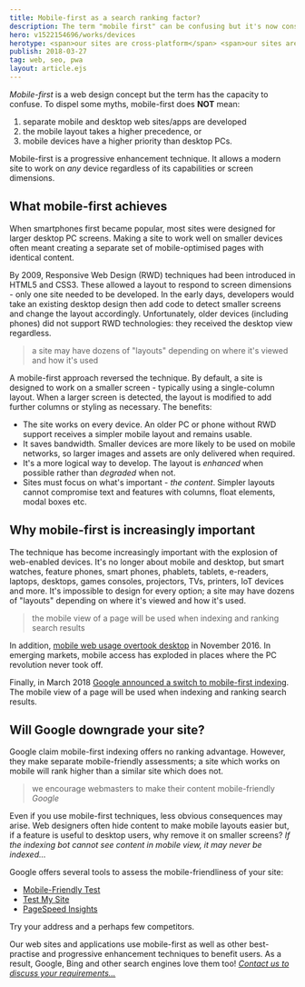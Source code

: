 ```yaml
---
title: Mobile-first as a search ranking factor?
description: The term "mobile first" can be confusing but it's now considered in Google search.
hero: v1522154696/works/devices
herotype: <span>our sites are cross-platform</span> <span>our sites are search-friendly</span> <span>our sites are responsive</span>
publish: 2018-03-27
tag: web, seo, pwa
layout: article.ejs
---
```


*Mobile-first* is a web design concept but the term has the capacity to confuse. To dispel some myths, mobile-first does **NOT** mean:

1. separate mobile and desktop web sites/apps are developed
1. the mobile layout takes a higher precedence, or
1. mobile devices have a higher priority than desktop PCs.

Mobile-first is a progressive enhancement technique. It allows a modern site to work on *any* device regardless of its capabilities or screen dimensions.


## What mobile-first achieves

When smartphones first became popular, most sites were designed for larger desktop PC screens. Making a site to work well on smaller devices often meant creating a separate set of mobile-optimised pages with identical content.

By 2009, Responsive Web Design (RWD) techniques had been introduced in HTML5 and CSS3. These allowed a layout to respond to screen dimensions - only one site needed to be developed. In the early days, developers would take an existing desktop design then add code to detect smaller screens and change the layout accordingly. Unfortunately, older devices (including phones) did not support RWD technologies: they received the desktop view regardless.

> a site may have dozens of "layouts" depending on where it's viewed and how it's used

A mobile-first approach reversed the technique. By default, a site is designed to work on a smaller screen - typically using a single-column layout. When a larger screen is detected, the layout is modified to add further columns or styling as necessary. The benefits:

* The site works on every device. An older PC or phone without RWD support receives a simpler mobile layout and remains usable.
* It saves bandwidth. Smaller devices are more likely to be used on mobile networks, so larger images and assets are only delivered when required.
* It's a more logical way to develop. The layout is *enhanced* when possible rather than *degraded* when not.
* Sites must focus on what's important - *the content*. Simpler layouts cannot compromise text and features with columns, float elements, modal boxes etc.


## Why mobile-first is increasingly important
The technique has become increasingly important with the explosion of web-enabled devices. It's no longer about mobile and desktop, but smart watches, feature phones, smart phones, phablets, tablets, e-readers, laptops, desktops, games consoles, projectors, TVs, printers, IoT devices and more. It's impossible to design for every option; a site may have dozens of "layouts" depending on where it's viewed and how it's used.

> the mobile view of a page will be used when indexing and ranking search results

In addition, [mobile web usage overtook desktop](http://gs.statcounter.com/platform-market-share/desktop-mobile/) in November 2016. In emerging markets, mobile access has exploded in places where the PC revolution never took off.

Finally, in March 2018 [Google announced a switch to mobile-first indexing](https://webmasters.googleblog.com/2018/03/rolling-out-mobile-first-indexing.html). The mobile view of a page will be used when indexing and ranking search results.


## Will Google downgrade your site?
Google claim mobile-first indexing offers no ranking advantage. However, they make separate mobile-friendly assessments; a site which works on mobile will rank higher than a similar site which does not.

> we encourage webmasters to make their content mobile-friendly
<cite>Google</cite>

Even if you use mobile-first techniques, less obvious consequences may arise. Web designers often hide content to make mobile layouts easier but, if a feature is useful to desktop users, why remove it on smaller screens? *If the indexing bot cannot see content in mobile view, it may never be indexed&hellip;*

Google offers several tools to assess the mobile-friendliness of your site:

* [Mobile-Friendly Test](https://search.google.com/test/mobile-friendly)
* [Test My Site](https://testmysite.withgoogle.com/)
* [PageSpeed Insights](https://developers.google.com/speed/pagespeed/insights/)

Try your address and a perhaps few competitors.

Our web sites and applications use mobile-first as well as other best-practise and progressive enhancement techniques to benefit users. As a result, Google, Bing and other search engines love them too! [*Contact us to discuss your requirements&hellip;*]([root]contact/)
